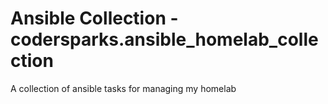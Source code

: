 # Ansible Collection - codersparks.ansible_homelab_collection

A collection of ansible tasks for managing my homelab